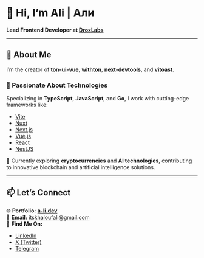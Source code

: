 # 👋 Hi, I’m Ali | Али  
**Lead Frontend Developer at [DroxLabs](https://droxlabs.com)**  

---

## 🌟 About Me  
I’m the creator of [**ton-ui-vue**](https://github.com/itsalimanuel/ton-ui-vue), [**withton**](https://github.com/itsalimanuel/withton), [**next-devtools**](https://github.com/itsalimanuel/next-devtools), and [**vitoast**](https://github.com/itsalimanuel/vitoast).  

### 👀 Passionate About Technologies  
Specializing in **TypeScript**, **JavaScript**, and **Go**, I work with cutting-edge frameworks like:  
- [Vite](https://vitejs.dev/)  
- [Nuxt](https://github.com/nuxt/nuxt)  
- [Next.js](https://nextjs.org/)  
- [Vue.js](https://vuejs.org/)  
- [React](https://react.dev/)  
- [NestJS](https://nestjs.com/)  

🌱 Currently exploring **cryptocurrencies** and **AI technologies**, contributing to innovative blockchain and artificial intelligence solutions.  

---

## 📫 Let’s Connect  
🌐 **Portfolio:** [**a-li.dev**](https://www.a-li.dev/)  
📧 **Email:** itskhaloufali@gmail.com  
💼 **Find Me On:**  
- [LinkedIn](https://www.linkedin.com/in/khaloufali/)  
- [X (Twitter)](https://x.com/itsalikhalouf)  
- [Telegram](https://t.me/itsalikhalouf)  
